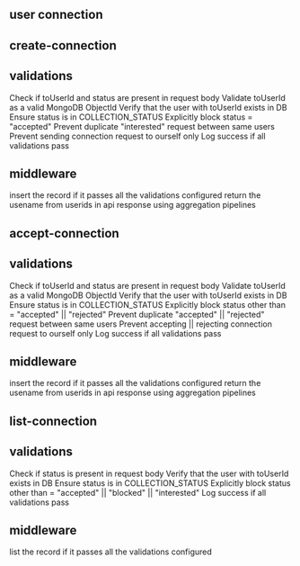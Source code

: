 ## user connection

## create-connection

## validations

Check if toUserId and status are present in request body
Validate toUserId as a valid MongoDB ObjectId
Verify that the user with toUserId exists in DB
Ensure status is in COLLECTION_STATUS
Explicitly block status = "accepted"
Prevent duplicate "interested" request between same users
Prevent sending connection request to ourself only
Log success if all validations pass

## middleware

insert the record if it passes all the validations configured
return the usename from userids in api response using aggregation pipelines

## accept-connection

## validations

Check if toUserId and status are present in request body
Validate toUserId as a valid MongoDB ObjectId
Verify that the user with toUserId exists in DB
Ensure status is in COLLECTION_STATUS
Explicitly block status other than = "accepted" || "rejected"
Prevent duplicate "accepted" || "rejected" request between same users
Prevent accepting || rejecting connection request to ourself only
Log success if all validations pass

## middleware

insert the record if it passes all the validations configured
return the usename from userids in api response using aggregation pipelines

## list-connection

## validations

Check if status is present in request body
Verify that the user with toUserId exists in DB
Ensure status is in COLLECTION_STATUS
Explicitly block status other than = "accepted" || "blocked" || "interested"
Log success if all validations pass

## middleware

list the record if it passes all the validations configured

